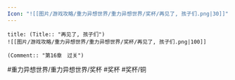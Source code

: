 ```yaml
---
Icon: "![[图片/游戏攻略/重力异想世界/重力异想世界/奖杯/再见了, 孩子们.png|30]]"
---
```

```ad-common-bronze-trophy
title: (Title:: "再见了, 孩子们")
![[图片/游戏攻略/重力异想世界/重力异想世界/奖杯/再见了, 孩子们.png|100]]

(Comment:: "第16章　过关")
```

#重力异想世界/重力异想世界/奖杯 #奖杯 #奖杯/铜
